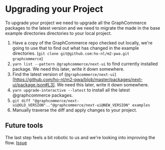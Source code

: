 # Upgrading your Project

To upgrade your project we need to upgrade all the GraphCommerce packages to the
latest version and we need to migrate the made in the base example directories
directories to your local project.

1. Have a copy of the GraphCommerce repo checked out locally, we're going to use
   that to find out what has changed in the example directories.
   (`git clone git@github.com:ho-nl/m2-pwa.git graphcommerce`)
2. `yarn list --pattern @graphcommerce/next-ui` to find currently installed
   package. We need this later, write it down somewhere.
3. Find the latest version of
   (`@graphcommerce/next-ui`)[https://github.com/ho-nl/m2-pwa/blob/master/packages/next-ui/package.json#L3].
   We need this later, write it down somewhere.
4. `yarn upgrade-interactive --latest` to install all the latest @graphcommerce
   packages.
5. `git diff "@graphcommerce/next-ui@OLD_VERSION".."@graphcommerce/next-ui@NEW_VERSION" examples`
6. Manually traverse the diff and apply changes to your project.

## Future tools

The last step feels a bit robotic to us and we're looking into improving the
flow. [Issue](https://github.com/ho-nl/m2-pwa/issues/1173)
